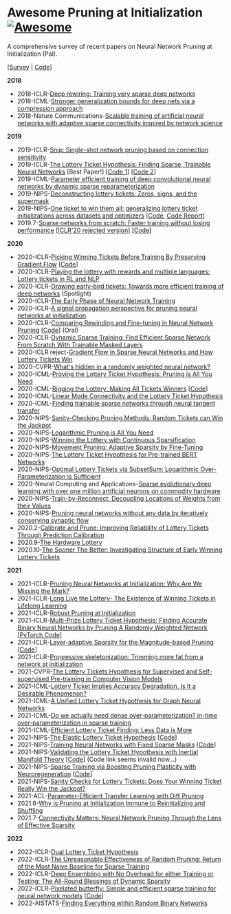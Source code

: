 # Awesome Pruning at Initialization [![Awesome](https://cdn.rawgit.com/sindresorhus/awesome/d7305f38d29fed78fa85652e3a63e154dd8e8829/media/badge.svg)](https://github.com/sindresorhus/awesome)
A comprehensive survey of recent papers on Neural Network Pruning at Initialization (PaI).

[[Survey](https://arxiv.org/abs/2103.06460) | [Code](https://github.com/MingSun-Tse/Smile-Pruning)]

**2018**
- 2018-ICLR-[Deep rewiring: Training very sparse deep networks](https://arxiv.org/abs/1711.05136)
- 2018-ICML-[Stronger generalization bounds for deep nets via a compression approach](http://proceedings.mlr.press/v80/arora18b.html)
- 2018-Nature Communications-[Scalable training of artificial neural networks with adaptive sparse connectivity inspired by network science](https://www.nature.com/articles/s41467-018-04316-3)

**2019**
- 2019-ICLR-[Snip: Single-shot network pruning based on connection sensitivity](https://arxiv.org/abs/1810.02340)
- 2019-ICLR-[The Lottery Ticket Hypothesis: Finding Sparse, Trainable Neural Networks](https://openreview.net/forum?id=rJl-b3RcF7) [Best Paper!] [[Code 1](https://github.com/google-research/lottery-ticket-hypothesis)] [[Code 2](https://github.com/facebookresearch/open_lth)]
- 2019-ICML-[Parameter efficient training of deep convolutional neural networks by dynamic sparse reparameterization](http://proceedings.mlr.press/v97/mostafa19a.html)
- 2019-NIPS-[Deconstructing lottery tickets: Zeros, signs, and the supermask](https://papers.nips.cc/paper/2019/hash/1113d7a76ffceca1bb350bfe145467c6-Abstract.html)
- 2019-NIPS-[One ticket to win them all: generalizing lottery ticket initializations across datasets and optimizers](https://papers.nips.cc/paper/2019/hash/a4613e8d72a61b3b69b32d040f89ad81-Abstract.html) [[Code](https://github.com/varungohil/Generalizing-Lottery-Tickets), [Code Report](https://openreview.net/pdf?id=SklFHaqG6S)]
- 2019.7-[Sparse networks from scratch: Faster training without losing performance](https://arxiv.org/abs/1907.04840) [[ICLR'20 rejected version](https://openreview.net/forum?id=ByeSYa4KPS)] [[Code](https://github.com/TimDettmers/sparse_learning)]


**2020**
- 2020-ICLR-[Picking Winning Tickets Before Training By Preserving Gradient Flow](https://openreview.net/pdf?id=SkgsACVKPH) [[Code](https://github.com/alecwangcq/GraSP)]
- 2020-ICLR-[Playing the lottery with rewards and multiple languages: Lottery tickets in RL and NLP](https://openreview.net/forum?id=S1xnXRVFwH)
- 2020-ICLR-[Drawing early-bird tickets: Towards more efficient training of deep networks](https://arxiv.org/abs/1909.11957) (Spotlight)
- 2020-ICLR-[The Early Phase of Neural Network Training](https://openreview.net/forum?id=Hkl1iRNFwS)
- 2020-ICLR-[A signal propagation perspective for pruning neural networks at initialization](https://arxiv.org/abs/1906.06307)
- 2020-ICLR-[Comparing Rewinding and Fine-tuning in Neural Network Pruning](https://openreview.net/forum?id=S1gSj0NKvB) [[Code](https://github.com/lottery-ticket/rewinding-iclr20-public)] (Oral)
- 2020-ICLR-[Dynamic Sparse Training: Find Efficient Sparse Network From Scratch With Trainable Masked Layers](https://arxiv.org/abs/2005.06870)
- 2020-ICLR reject-[Gradient Flow in Sparse Neural Networks and How Lottery Tickets Win](https://openreview.net/forum?id=V1N4GEWki_E)
- 2020-CVPR-[What's hidden in a randomly weighted neural network?](https://arxiv.org/abs/1911.13299)
- 2020-ICML-[Proving the Lottery Ticket Hypothesis: Pruning is All You Need](https://arxiv.org/abs/2002.00585)
- 2020-ICML-[Rigging the Lottery: Making All Tickets Winners](https://arxiv.org/abs/1911.11134) [[Code](https://github.com/google-research/rigl)]
- 2020-ICML-[Linear Mode Connectivity and the Lottery Ticket Hypothesis](https://arxiv.org/abs/1912.05671)
- 2020-ICML-[Finding trainable sparse networks through neural tangent transfer](https://arxiv.org/abs/2006.08228)
- 2020-NIPS-[Sanity-Checking Pruning Methods: Random Tickets can Win the Jackpot](https://proceedings.neurips.cc//paper/2020/hash/eae27d77ca20db309e056e3d2dcd7d69-Abstract.html)
- 2020-NIPS-[Logarithmic Pruning is All You Need](https://papers.nips.cc/paper/2020/hash/1e9491470749d5b0e361ce4f0b24d037-Abstract.html)
- 2020-NIPS-[Winning the Lottery with Continuous Sparsification](https://papers.nips.cc/paper/2020/hash/83004190b1793d7aa15f8d0d49a13eba-Abstract.html)
- 2020-NIPS-[Movement Pruning: Adaptive Sparsity by Fine-Tuning](https://proceedings.neurips.cc/paper/2020/hash/eae15aabaa768ae4a5993a8a4f4fa6e4-Abstract.html)
- 2020-NIPS-[The Lottery Ticket Hypothesis for Pre-trained BERT Networks](https://arxiv.org/abs/2007.12223)
- 2020-NIPS-[Optimal Lottery Tickets via SubsetSum: Logarithmic Over-Parameterization is Sufficient](https://arxiv.org/abs/2006.07990)
- 2020-Neural Computing and Applications-[Sparse evolutionary deep learning with over one million artificial neurons on commodity hardware](https://link.springer.com/article/10.1007/s00521-020-05136-7)
- 2020-NIPS-[Train-by-Reconnect: Decoupling Locations of Weights from their Values](https://arxiv.org/abs/2003.02570)
- 2020-NIPS-[Pruning neural networks without any data by iteratively conserving synaptic flow](https://arxiv.org/abs/2006.05467)
- 2020.2-[Calibrate and Prune: Improving Reliability of Lottery Tickets Through Prediction Calibration](https://arxiv.org/abs/2002.03875)
- 2020.9-[The Hardware Lottery](https://arxiv.org/abs/2009.06489)
- 2020.10-[The Sooner The Better: Investigating Structure of Early Winning Lottery Tickets](https://openreview.net/forum?id=BJlNs0VYPB)

**2021**
- 2021-ICLR-[Pruning Neural Networks at Initialization: Why Are We Missing the Mark?](https://openreview.net/forum?id=Ig-VyQc-MLK)
- 2021-ICLR-[Long Live the Lottery- The Existence of Winning Tickets in Lifelong Learning](https://openreview.net/pdf?id=LXMSvPmsm0g)
- 2021-ICLR-[Robust Pruning at Initialization](https://openreview.net/forum?id=vXj_ucZQ4hA)
- 2021-ICLR-[Multi-Prize Lottery Ticket Hypothesis: Finding Accurate Binary Neural Networks by Pruning A Randomly Weighted Network](https://openreview.net/forum?id=U_mat0b9iv) [[PyTorch Code](https://github.com/chrundle/biprop)]
- 2021-ICLR-[Layer-adaptive Sparsity for the Magnitude-based Pruning](https://openreview.net/forum?id=H6ATjJ0TKdf) [[Code](https://github.com/jaeho-lee/layer-adaptive-sparsity)]
- 2021-ICLR-[Progressive skeletonization: Trimming more fat from a network at initialization](https://openreview.net/forum?id=9GsFOUyUPi)
- 2021-CVPR-[The Lottery Tickets Hypothesis for Supervised and Self-supervised Pre-training in Computer Vision Models](https://arxiv.org/abs/2012.06908)
- 2021-ICML-[Lottery Ticket Implies Accuracy Degradation, Is It a Desirable Phenomenon?](https://arxiv.org/abs/2102.11068)
- 2021-ICML-[A Unified Lottery Ticket Hypothesis for Graph Neural Networks](http://proceedings.mlr.press/v139/chen21p.html)
- 2021-ICML-[Do we actually need dense over-parameterization? in-time over-parameterization in sparse training](https://proceedings.mlr.press/v139/liu21y.html)
- 2021-ICML-[Efficient Lottery Ticket Finding: Less Data is More](http://proceedings.mlr.press/v139/zhang21c.html)
- 2021-NIPS-[The Elastic Lottery Ticket Hypothesis](https://arxiv.org/abs/2103.16547) [[Code](https://github.com/VITA-Group/ElasticLTH)]
- 2021-NIPS-[Training Neural Networks with Fixed Sparse Masks](https://proceedings.neurips.cc/paper/2021/hash/cb2653f548f8709598e8b5156738cc51-Abstract.html) [[Code](https://github.com/varunnair18/FISH)]
- 2021-NIPS-[Validating the Lottery Ticket Hypothesis with Inertial Manifold Theory](https://openreview.net/forum?id=h6EWbx5xTj7) [[Code](https://github.com/DMML-AU/IMC)] (Code link seems invalid now...)
- 2021-NIPS-[Sparse Training via Boosting Pruning Plasticity with Neuroregeneration](https://proceedings.neurips.cc/paper/2021/hash/5227b6aaf294f5f027273aebf16015f2-Abstract.html) [[Code](https://github.com/VITA-Group/GraNet)]
- 2021-NIPS-[Sanity Checks for Lottery Tickets: Does Your Winning Ticket Really Win the Jackpot?](https://proceedings.neurips.cc/paper/2021/file/6a130f1dc6f0c829f874e92e5458dced-Paper.pdf)
- 2021-ACL-[Parameter-Efficient Transfer Learning with Diff Pruning](https://arxiv.org/abs/2012.07463)
- 2021.6-[Why is Pruning at Initialization Immune to Reinitializing and Shuffling](https://arxiv.org/pdf/2107.01808.pdf)
- 2021.7-[Connectivity Matters: Neural Network Pruning Through the Lens of Effective Sparsity](https://arxiv.org/abs/2107.02306)

**2022**
- 2022-ICLR-[Dual Lottery Ticket Hypothesis](https://openreview.net/forum?id=fOsN52jn25l)
- 2022-ICLR-[The Unreasonable Effectiveness of Random Pruning: Return of the Most Naive Baseline for Sparse Training](https://openreview.net/forum?id=VBZJ_3tz-t)
- 2022-ICLR-[Deep Ensembling with No Overhead for either Training or Testing: The All-Round Blessings of Dynamic Sparsity](https://openreview.net/forum?id=RLtqs6pzj1-)
- 2022-ICLR-[Pixelated butterfly: Simple and efficient sparse training for neural network models](https://openreview.net/pdf?id=Nfl-iXa-y7R) [[Code](https://github.com/HazyResearch/pixelfly)]
- 2022-AISTATS-[Finding Everything within Random Binary Networks](https://arxiv.org/abs/2110.08996)
